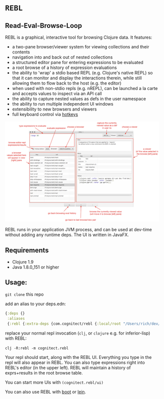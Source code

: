 # `REBL`

## Read-Eval-Browse-Loop

REBL is a graphical, interactive tool for browsing Clojure data. It features:

* a two-pane browser/viewer system for viewing collections and their contents
* navigation into and back out of nested collections
* a structured editor pane for entering expressions to be evaluated
* a root browse of a history of expression evaluations
* the ability to 'wrap' a stdio based REPL (e.g. Clojure's native REPL) so that it can monitor and display the interactions therein, while still allowing them to flow back to the host (e.g. the editor)
* when used with non-stdio repls (e.g. nREPL), can be launched a la carte and accepts values to inspect via an API call
* the ability to capture nested values as defs in the user namespace
* the ability to run multiple independent UI windows
* extensibility to new browsers and viewers
* full keyboard control via [hotkeys](https://github.com/cognitect-labs/rebl/wiki/Hotkeys)

![screenshot](screenshot.png)

REBL runs in your application JVM process, and can be used at dev-time without adding any runtime deps. The UI is written in JavaFX.

## Requirements

- Clojure 1.9
- Java 1.8.0_151 or higher

## Usage:

`git clone` this repo

add an alias to your deps.edn:

``` clj
{:deps {}
 :aliases
 {:rebl {:extra-deps {com.cognitect/rebl {:local/root "/Users/rich/dev/rebl"}}}}}
```

replace your normal repl invocation (`clj`, or `clojure` e.g. for inferior-lisp) with REBL:

`clj -R:rebl -m cognitect.rebl`

Your repl should start, along with the REBL UI. Everything you type in the repl will also appear in REBL. You can also type expressions right into REBL's editor (in the upper left). REBL will maintain a history of exprs+results in the root browse table.

You can start more UIs with `(cognitect.rebl/ui)`

You can also use REBL with [boot](https://github.com/cognitect-labs/rebl/wiki/Using-REBL-with-Boot) or [lein](https://github.com/cognitect-labs/rebl/wiki/Using-REBL-with-Leiningen).

